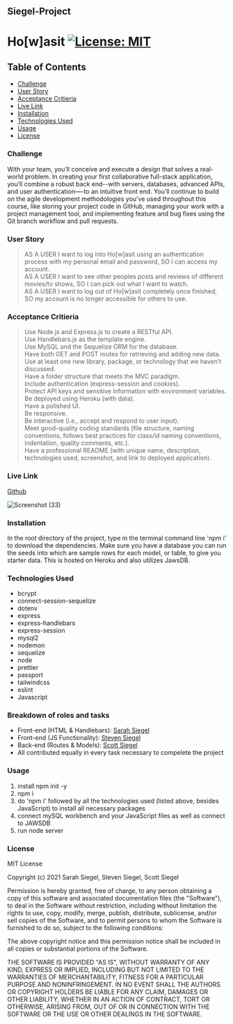 ## Siegel-Project

# Ho[w]asit [![License: MIT](https://img.shields.io/badge/License-MIT-yellow.svg)](https://opensource.org/licenses/MIT)

## Table of Contents
* [Challenge](#challenge)
* [User Story](#user-story)
* [Acceptance Critieria](#acceptance-criteria)
* [Live Link](#live-link)
* [Installation](#installation)
* [Technologies Used](#technologies-used)
* [Usage](#usage)
* [License](#license)

### Challenge
With your team, you’ll conceive and execute a design that solves a real-world problem. In creating your first collaborative full-stack application, you’ll combine a robust back end--with servers, databases, advanced APIs, and user authentication—-to an intuitive front end. You’ll continue to build on the agile development methodologies you’ve used throughout this course, like storing your project code in GitHub, managing your work with a project management tool, and implementing feature and bug fixes using the Git branch workflow and pull requests.

### User Story
> AS A USER I want to log into Ho[w]asit using an authentication process with my personal email and password, SO I can access my account.\
> AS A USER I want to see other peoples posts and reviews of different movies/tv shows, SO I can pick out what I want to watch.\
> AS A USER I want to log out of Ho[w]asit completely once finished, SO my account is no longer accessible for others to use.

### Acceptance Critieria
> Use Node.js and Express.js to create a RESTful API.\
> Use Handlebars.js as the template engine.\
> Use MySQL and the Sequelize ORM for the database.\
> Have both GET and POST routes for retrieving and adding new data.\
> Use at least one new library, package, or technology that we haven’t discussed.\
> Have a folder structure that meets the MVC paradigm.\
>Include authentication (express-session and cookies).\
> Protect API keys and sensitive information with environment variables.\
> Be deployed using Heroku (with data).\
> Have a polished UI.\
> Be responsive.\
> Be interactive (i.e., accept and respond to user input).\
> Meet good-quality coding standards (file structure, naming conventions, follows best practices for class/id naming conventions, indentation, quality comments, etc.).\
> Have a professional README (with unique name, description, technologies used, screenshot, and link to deployed application).

### Live Link

[Github](https://github.com/scoven2/Siegel-Project)

![Screenshot (33)](https://user-images.githubusercontent.com/80021714/127571122-53ef38e2-8a17-4b72-b37c-4142c4eab9d5.png)


### Installation
In the root directory of the project, type in the terminal command line 'npm i' to download the dependencies. Make sure you have a database you can run the seeds into which are sample rows for each model, or table, to give you starter data. This is hosted on Heroku and also utilizes JawsDB. 

### Technologies Used
* bcrypt
* connect-session-sequelize
* dotenv
* express
* express-handlebars
* express-session
* mysql2
* nodemon
* sequelize
* node
* prettier
* passport
* tailwindcss
* eslint
* Javascript

### Breakdown of roles and tasks
* Front-end (HTML & Handlebars): [Sarah Siegel](https://github.com/sarsieg)
* Front-end (JS Functionality): [Steven Siegel](https://github.com/StevegSiegel)
* Back-end (Routes & Models): [Scott Siegel](https://github.com/scoven2)
* All contributed equally in every task necessary to compelete the project

### Usage
1. install npm init -y
2. npm i
3. do 'npm i' followed by all the technologies used (listed above, besides JavaScript) to install all necessary packages
4. connect mySQL workbench and your JavaScript files as well as connect to JAWSDB
5. run node server



### License 
MIT License

Copyright (c) 2021 Sarah Siegel, Steven Siegel, Scott Siegel

Permission is hereby granted, free of charge, to any person obtaining a copy of this software and associated documentation files (the "Software"), to deal in the Software without restriction, including without limitation the rights to use, copy, modify, merge, publish, distribute, sublicense, and/or sell copies of the Software, and to permit persons to whom the Software is furnished to do so, subject to the following conditions:

The above copyright notice and this permission notice shall be included in all copies or substantial portions of the Software.

THE SOFTWARE IS PROVIDED "AS IS", WITHOUT WARRANTY OF ANY KIND, EXPRESS OR IMPLIED, INCLUDING BUT NOT LIMITED TO THE WARRANTIES OF MERCHANTABILITY, FITNESS FOR A PARTICULAR PURPOSE AND NONINFRINGEMENT. IN NO EVENT SHALL THE AUTHORS OR COPYRIGHT HOLDERS BE LIABLE FOR ANY CLAIM, DAMAGES OR OTHER LIABILITY, WHETHER IN AN ACTION OF CONTRACT, TORT OR OTHERWISE, ARISING FROM, OUT OF OR IN CONNECTION WITH THE SOFTWARE OR THE USE OR OTHER DEALINGS IN THE SOFTWARE.
